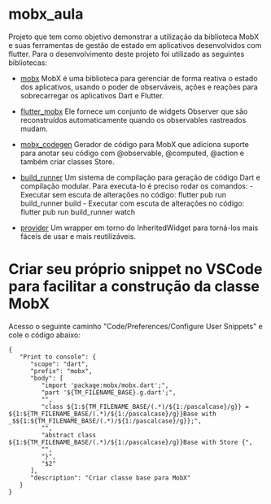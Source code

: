 # mobx_aula
Projeto que tem como objetivo demonstrar a utilização da biblioteca MobX e suas ferramentas de gestão de estado em aplicativos desenvolvidos com flutter.
Para o desenvolvimento deste projeto foi utilizado as seguintes bibliotecas:

- [mobx](https://pub.dev/packages/mobx/install)
   MobX é uma biblioteca para gerenciar de forma reativa o estado dos aplicativos, usando o poder de observáveis, ações e reações para sobrecarregar os aplicativos Dart e Flutter.

- [flutter_mobx](https://pub.dev/packages/flutter_mobx/install)
   Ele fornece um conjunto de widgets Observer que são reconstruídos automaticamente quando os observables rastreados mudam.

- [mobx_codegen](https://pub.dev/packages/mobx_codegen)
   Gerador de código para MobX que adiciona suporte para anotar seu código com @observable, @computed, @action e também criar classes Store.
   
- [build_runner](https://pub.dev/packages/build_runner/install)
   Um sistema de compilação para geração de código Dart e compilação modular.
   Para executa-lo é preciso rodar os comandos:
      - Executar sem escuta de alterações no código: flutter pub run build_runner build
      - Executar com escuta de alterações no código: flutter pub run build_runner watch

- [provider](https://pub.dev/packages/provider/install)
   Um wrapper em torno do InheritedWidget para torná-los mais fáceis de usar e mais reutilizáveis.


# Criar seu próprio snippet no VSCode para facilitar a construção da classe MobX
   Acesso o seguinte caminho "Code/Preferences/Configure User Snippets" e cole o código abaixo:

   ```code
   {
      "Print to console": {
         "scope": "dart",
         "prefix": "mobx",
         "body": [
            "import 'package:mobx/mobx.dart';",
            "part '${TM_FILENAME_BASE}.g.dart';",
            "",
            "class ${1:${TM_FILENAME_BASE/(.*)/${1:/pascalcase}/g}} = ${1:${TM_FILENAME_BASE/(.*)/${1:/pascalcase}/g}}Base with _$${1:${TM_FILENAME_BASE/(.*)/${1:/pascalcase}/g}};",
            "",
            "abstract class ${1:${TM_FILENAME_BASE/(.*)/${1:/pascalcase}/g}}Base with Store {",
            "",
            "}",
            "$2"
         ],
         "description": "Criar classe base para MobX"
      }
   }

